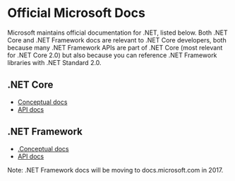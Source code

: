 # Official Microsoft Docs

Microsoft maintains official documentation for .NET, listed below. Both .NET Core and .NET Framework docs are relevant to .NET Core developers, both because many .NET Framework APIs are part of .NET Core (most relevant for .NET Core 2.0) but also because you can reference .NET Framework libraries with .NET Standard 2.0.

## .NET Core

- [Conceptual docs](https://docs.microsoft.com/dotnet/articles/core/)
- [API docs](https://docs.microsoft.com/dotnet/core/api/)

## .NET Framework

- [.Conceptual docs](https://msdn.microsoft.com/library/w0x726c2.aspx)
- [API docs](https://msdn.microsoft.com/library/mt472912.aspx)

Note: .NET Framework docs will be moving to docs.microsoft.com in 2017.